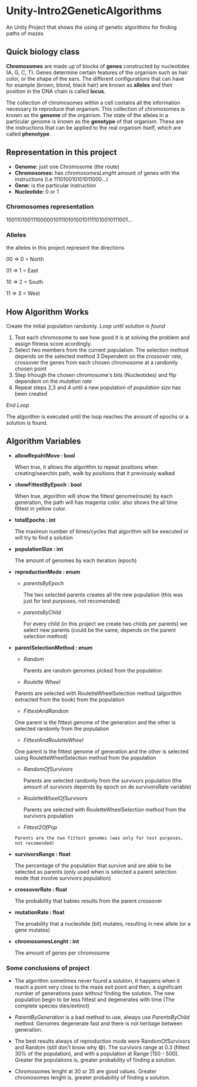 # Unity-Intro2GeneticAlgorithms
An Unity Project that shows the using of genetic algorithms for finding paths of mazes

## Quick biology class

**Chromosomes** are made up of blocks of **genes** constructed by nucleotides (A, G, C, T). Genes determine certain features of the organism
such as hair color, or the shape of the ears. The different configurations that can have for example (brown, blond, black hair) are known
as **alleles** and their position in the DNA chain is called **locus**.

The collection of chromosomes within a cell contains all the information necessary to reproduce that organism. This collection of chromosomes
is known as the **genome** of the organism. The state of the alleles in a particular genome is known as the **genotype** of that organism.
These are the instructions that can be applied to the real organism itself, which are called **phenotype**.

## Representation in this project

- **Genome:** just one Chromosome (the route)
- **Chromosomes:** has *chromosomesLenght* amount of genes with the instructions (i.e 111010010101011000...)
- **Gene:** is the particular instruction
- **Nucleotide:** 0 or 1

### Chromosomes representation

1001101001110000010111010100101111010010111001...

### Alleles
the alleles in this project represent the directions

00 => 0 = North

01 => 1 = East

10 => 2 = South

11 => 3 = West

## How Algorithm Works

Create the initial population randomly.
*Loop until solution is found*

  1. Test each chromosome to see how good it is at solving the problem and assign 
  fitness score acordingly.
  2. Select two members from the current population. The selection method depends on the
  selected method
  3 Dependent on the *crossover rate*, crossover the genes from each chosen chromosome at
  a randomly chosen point
  4. Step trhough the chosen chromosome's bits (Nucleotides) and flip dependent on the
  *mutation rate*
  5. Repeat steps 2,3 and 4 until a new population of *population size*  has been created
  
  *End Loop*
  
  The algorithm is executed until the loop reaches the amount of epochs or a solution is found.

## Algorithm Variables

* **allowRepahtMove : bool**

  When true, it allows the algorithm to repeat positions when creating/searchin path, walk by positions that it previously walked

* s**howFittestByEpoch : bool**

  When true, algorithm will show the fittest genome(route) by each generation, the path will has magenta color.
  also shows the all time fittest in yellow color.
  
* **totalEpochs : int**

  The maximun number of times/cycles that algorithm will be executed or will try to find a solution
  
* **populationSize : int**

  The amount of genomes by each iteration (epoch)
  
* **reproductionMode : enum**
  
  - *parentsByEpoch*
  
    The two selected parents creates all the new population (this was just for test purposes, not recomended)
    
  - *parentsByChild*
  
    For every child (in this project we create two childs per parents) we select new parents (could be the same, depends on the parent selection method)

* **parentSelectionMethod : enum**

  - *Random*
  
    Parents are random genomes picked from the population
    
   - *Roulette Wheel*
   
    Parents are selected with RouletteWheelSelection method (algorithm extracted from the book) from the population
    
   - *FittestAndRandom*
   
    One parent is the fittest genome of the generation and the other is selected randomly from the population
    
   - *FittestAndRouletteWheel*
   
    One parent is the fittest genome of generation and the other is selected using RouletteWheelSelection method from the population
    
    - *RandomOfSurvivors*
    
      Parents are selected randomly from the survivors population (the amount of survivors depends by epoch on de survivorsRate variable)

    - *RouletteWheelOfSurvivors*
    
      Parents are selected with RouletteWheelSelection method from the survivors population
      
     - *Fittest2OfPop*
     
      Parents are the two fittest genomes (was only for test purposes, not recomended)

* **survivorsRange : float**

  The percentage of the population that survive and are able to be selected as parents (only used when is selected a parent selection mode that involve survivors population)

* **crossoverRate : float**

  The probability that babies results from the parent crossover
  
* **mutationRate : float**

  The proability that a nucleotide (bit) mutates, resulting in new allele (or a gene mutates)
  
* **chromosomesLenght : int**

  The amount of genes per chromosome


### Some conclusions of project

* The algorithm sometimes never found a solution, It happens when it reach a point very close to the maze exit point and then, a significant number of generations pass without finding the solution. The new population begin to be less fittest and degenerates with time (The complete species dies/extinct)

* *ParentByGeneration* is a bad method to use, always use *ParentsByChild* method. Genomes degenerate fast and there is not heritage between generation.

* The best results always of reproduction mode were RandomOfSurvivors and Random (still don't know why :smile:). The survivors range at 0.3 (fittest 30% of the population), and with a population at Range [150 - 500]. Greater the populations is, greater probability of finding a solution.

* Chromosomes lenght at 30 or 35 are good values. Greater chromosomes lenght is, greater probability of finding a solution.
